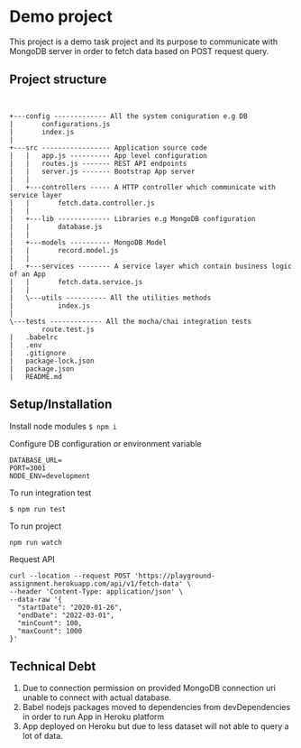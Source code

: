 # Demo project
This project is a demo task project and its purpose to communicate with MongoDB server in order to fetch data based on POST request query.

## Project structure
```


+---config ------------- All the system coniguration e.g DB 
|       configurations.js
|       index.js
|
+---src ----------------- Application source code
|   |   app.js ---------- App level configuration
|   |   routes.js ------- REST API endpoints
|   |   server.js ------- Bootstrap App server
|   |
|   +---controllers ----- A HTTP controller which communicate with service layer
|   |       fetch.data.controller.js
|   |
|   +---lib ------------- Libraries e.g MongoDB configuration
|   |       database.js
|   |
|   +---models ---------- MongoDB Model
|   |       record.model.js
|   |
|   +---services -------- A service layer which contain business logic of an App 
|   |       fetch.data.service.js 
|   |
|   \---utils ---------- All the utilities methods
|           index.js
|
\---tests ------------- All the mocha/chai integration tests
        route.test.js
|   .babelrc
|   .env
|   .gitignore
|   package-lock.json
|   package.json
|   README.md

```

## Setup/Installation
Install node modules
`` $ npm i ``

Configure DB configuration or environment variable
```
DATABASE_URL=
PORT=3001
NODE_ENV=development
```
To run integration test
```
$ npm run test
```

To run project
```
npm run watch
```

Request API
```
curl --location --request POST 'https://playground-assignment.herokuapp.com/api/v1/fetch-data' \
--header 'Content-Type: application/json' \
--data-raw '{
  "startDate": "2020-01-26",
  "endDate": "2022-03-01",
  "minCount": 100,
  "maxCount": 1000
}'

```

## Technical Debt
1. Due to connection permission on provided MongoDB connection uri unable to connect with actual database.
2. Babel nodejs packages moved to dependencies from devDependencies in order to run App in Heroku platform
3. App deployed on Heroku but due to less dataset will not able to query a lot of data.